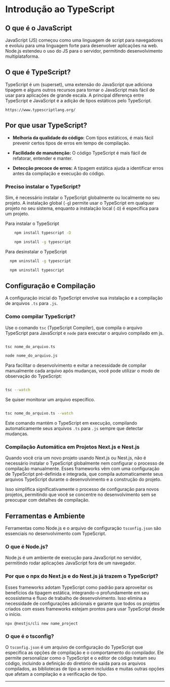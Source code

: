 # Introdução ao TypeScript

## O que é o JavaScript

JavaScript (JS) começou como uma linguagem de script para navegadores e evoluiu para uma linguagem forte para desenvolver aplicações na web.
Node.js estendeu o uso do JS para o servidor, permitindo desenvolvimento multiplataforma.



## O que é TypeScript?

TypeScript é um (superset), uma extensão do JavaScript que adiciona tipagem e alguns outros recursos para tornar o JavaScript mais fácil de usar para aplicações de grande escala. A principal diferença entre TypeScript e JavaScript é a adição de tipos estáticos pelo TypeScript.

`https://www.typescriptlang.org/`



## Por que usar TypeScript?

- **Melhoria da qualidade do código:** Com tipos estáticos, é mais fácil prevenir certos tipos de erros em tempo de compilação.

- **Facilidade de manutenção:** O código TypeScript é mais fácil de refatorar, entender e manter.

- **Detecção precoce de erros:** A tipagem estática ajuda a identificar erros antes da compilação e execução do código. 



### Preciso instalar o TypeScript?

Sim, é necessário instalar o TypeScript globalmente ou localmente no seu projeto. A instalação global (`-g`) permite usar o TypeScript em qualquer projeto no seu sistema, enquanto a instalação local (`-D`) é específica para um projeto.

Para instalar o TypeScript
```bash
    npm install typescript -D

    npm install -g typescript
```

Para desinstalar o TypeScript

```bash
  npm uninstall -g typescript

  npm uninstall typescript
```

## Configuração e Compilação

A configuração inicial do TypeScript envolve sua instalação e a compilação de arquivos `.ts` para `.js`.



### Como compilar TypeScript?

Use o comando `tsc` (TypeScript Compiler), que compila o arquivo TypeScript para JavaScript e `node` para executar o arquivo compilado em js. 

```bash

tsc nome_do_arquivo.ts

node nome_do_arquivo.js

```
Para facilitar o desenvolvimento e evitar a necessidade de compilar manualmente cada arquivo após mudanças, você pode utilizar o modo de observação do TypeScript:

```bash

tsc --watch
```
Se quiser monitorar um arquivo específico.

```bash

tsc nome_do_arquivo.ts --watch

```

Este comando mantém o TypeScript em execução, compilando automaticamente seus arquivos `.ts` para `.js` sempre que detectar mudanças.



### Compilação Automática em Projetos Next.js e Nest.js

Quando você cria um novo projeto usando Next.js ou Nest.js, não é necessário instalar o TypeScript globalmente nem configurar o processo de compilação manualmente. Esses frameworks vêm com uma configuração de TypeScript pré-definida e integrada, que compila automaticamente seus arquivos TypeScript durante o desenvolvimento e a construção do projeto.

Isso simplifica significativamente o processo de configuração para novos projetos, permitindo que você se concentre no desenvolvimento sem se preocupar com detalhes de compilação.



## Ferramentas e Ambiente

Ferramentas como Node.js e o arquivo de configuração `tsconfig.json` são essenciais no desenvolvimento com TypeScript.

### O que é Node.js?

Node.js é um ambiente de execução para JavaScript no servidor, permitindo rodar aplicações JavaScript fora de um navegador.

### Por que o npx do Next.js e do Nest.js já trazem o TypeScript?

Esses frameworks adotam TypeScript como padrão para aproveitar os benefícios da tipagem estática, integrando-o profundamente em seu ecossistema e fluxo de trabalho de desenvolvimento. Isso elimina a necessidade de configurações adicionais e garante que todos os projetos criados com esses frameworks estejam prontos para usar TypeScript desde o início.


`npx @nestjs/cli new name_project`


### O que é o tsconfig?

O `tsconfig.json` é um arquivo de configuração do TypeScript que especifica as opções de compilação e o comportamento do compilador. Ele permite personalizar como o TypeScript e o editor de código tratam seu código, incluindo a definição do diretório de saída para os arquivos compilados, as bibliotecas de tipo a serem incluídas e muitas outras opções que afetam a compilação e a verificação de tipo.

---